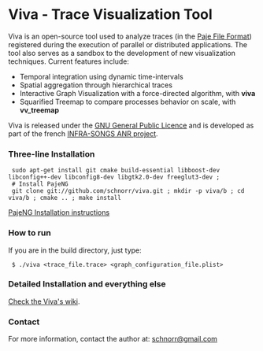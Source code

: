 Viva - Trace Visualization Tool
===============================

Viva is an open-source tool used to analyze traces (in the [Paje File
Format](http://paje.sourceforge.net/download/publication/lang-paje.pdf))
registered during the execution of parallel or distributed
applications. The tool also serves as a sandbox to the development of
new visualization techniques. Current features include:

* Temporal integration using dynamic time-intervals
* Spatial aggregation through hierarchical traces
* Interactive Graph Visualization with a force-directed algorithm, with __viva__
* Squarified Treemap to compare processes behavior on scale, with __vv_treemap__

Viva is released under the [GNU General Public
Licence](http://www.gnu.org/licenses/gpl.html) and is developed as
part of the french [INFRA-SONGS ANR
project](http://infra-songs.gforge.inria.fr/).


### Three-line Installation

     sudo apt-get install git cmake build-essential libboost-dev libconfig++-dev libconfig8-dev libgtk2.0-dev freeglut3-dev ;
     # Install PajeNG
     git clone git://github.com/schnorr/viva.git ; mkdir -p viva/b ; cd viva/b ; cmake .. ; make install

[PajeNG Installation instructions](https://github.com/schnorr/pajeng/wiki)

### How to run

If you are in the build directory, just type:

     $ ./viva <trace_file.trace> <graph_configuration_file.plist>


### Detailed Installation and everything else

[Check the Viva's wiki](https://github.com/schnorr/viva/wiki/).

### Contact

For more information, contact the author at: schnorr@gmail.com